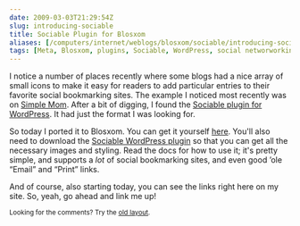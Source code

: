 ```yaml
--- 
date: 2009-03-03T21:29:54Z
slug: introducing-sociable
title: Sociable Plugin for Blosxom
aliases: [/computers/internet/weblogs/blosxom/sociable/introducing-sociable.html]
tags: [Meta, Blosxom, plugins, Sociable, WordPress, social networworking, bookmarks, bookmarking, Digg, Delicious, Facebook, Twitter, Reddit, LinkedIn, StumbleUpon]
---
```


<p>I notice a number of places recently where some blogs had a nice array of small icons to make it easy for readers to add particular entries to their favorite social bookmarking sites. The example I noticed most recently was on <a href="http://simplemom.net/" title="Simple Mom">Simple Mom</a>. After a bit of digging, I found the <a href="http://yoast.com/wordpress/sociable/" title="Sociable Plugin home page">Sociable plugin for WordPress</a>. It had just the format I was looking for.</p>

<p>So today I ported it to Blosxom. You can get it yourself <a href="/downloads/sociable-1.0">here</a>. You'll also need to download the <a href="http://yoast.com/wordpress/sociable/" title="Sociable Plugin home page">Sociable WordPress plugin</a> so that you can get all the necessary images and styling. Read the docs for how to use it; it's pretty simple, and supports a <em>lot</em> of social bookmarking sites, and even good ’ole “Email” and “Print” links.</p>

<p>And of course, also starting today, you can see the links right here on my site. So, yeah, go ahead and link me up!</p>

<p class="past"><small>Looking for the comments? Try the <a rel="nofollow" href="//past.justatheory.com/computers/internet/weblogs/blosxom/sociable/introducing-sociable.html">old layout</a>.</small></p>



